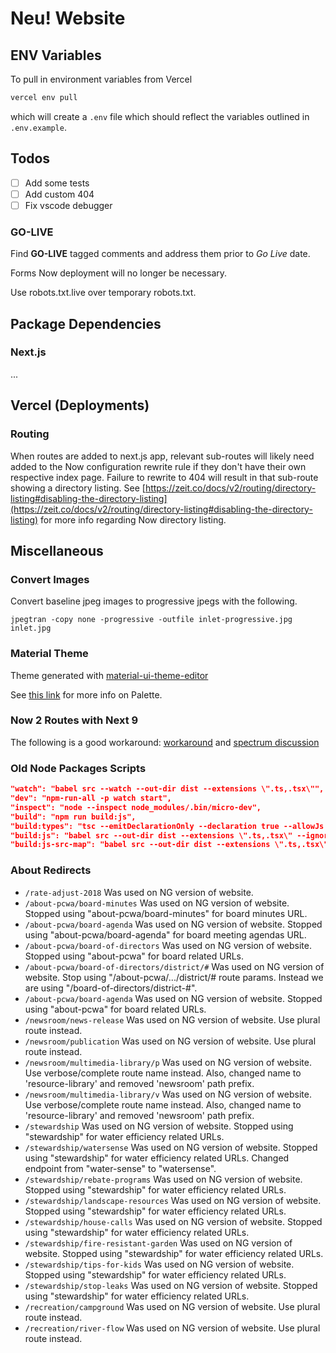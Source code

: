 # Neu! Website

## ENV Variables

To pull in environment variables from Vercel

```sh
vercel env pull
```

which will create a `.env` file which should reflect the variables outlined in `.env.example`.

## Todos

- [ ] Add some tests
- [ ] Add custom 404
- [ ] Fix vscode debugger

### GO-LIVE

Find **GO-LIVE** tagged comments and address them prior to _Go Live_ date.

Forms Now deployment will no longer be necessary.

Use robots.txt.live over temporary robots.txt.

## Package Dependencies

### Next.js

...

## Vercel (Deployments)

### Routing

When routes are added to next.js app, relevant sub-routes will likely need added to the Now configuration rewrite rule if they don't have their own respective index page. Failure to rewrite to 404 will result in that sub-route showing a directory listing. See [https://zeit.co/docs/v2/routing/directory-listing#disabling-the-directory-listing](https://zeit.co/docs/v2/routing/directory-listing#disabling-the-directory-listing) for more info regarding Now directory listing.

## Miscellaneous

### Convert Images

Convert baseline jpeg images to progressive jpegs with the following.

    jpegtran -copy none -progressive -outfile inlet-progressive.jpg inlet.jpg

### Material Theme

Theme generated with [material-ui-theme-editor](https://in-your-saas.github.io/material-ui-theme-editor/)

See [this link](https://material-ui.com/style/color/#official-color-tool) for more info on Palette.

### Now 2 Routes with Next 9

The following is a good workaround: [workaround](https://github.com/zeit/now-builders/issues/825)
and [spectrum discussion](https://spectrum.chat/zeit/now/custom-next-js-404-error-page-in-monorepo-deployment~fc329387-e24e-4d87-967c-a6672c6be46f)

### Old Node Packages Scripts

```json
"watch": "babel src --watch --out-dir dist --extensions \".ts,.tsx\"",
"dev": "npm-run-all -p watch start",
"inspect": "node --inspect node_modules/.bin/micro-dev",
"build": "npm run build:js",
"build:types": "tsc --emitDeclarationOnly --declaration true --allowJs false",
"build:js": "babel src --out-dir dist --extensions \".ts,.tsx\" --ignore src/**/\*.spec.js,src/**/\*.test.js",
"build:js-src-map": "babel src --out-dir dist --extensions \".ts,.tsx\" --source-maps inline"
```

### About Redirects

- `/rate-adjust-2018` Was used on NG version of website.
- `/about-pcwa/board-minutes` Was used on NG version of website. Stopped using "about-pcwa/board-minutes" for board minutes URL.
- `/about-pcwa/board-agenda` Was used on NG version of website. Stopped using "about-pcwa/board-agenda" for board meeting agendas URL.
- `/about-pcwa/board-of-directors` Was used on NG version of website. Stopped using "about-pcwa" for board related URLs.
- `/about-pcwa/board-of-directors/district/#` Was used on NG version of website. Stop using "/about-pcwa/.../district/# route params. Instead we are using "/board-of-directors/district-#".
- `/about-pcwa/board-agenda` Was used on NG version of website. Stopped using "about-pcwa" for board related URLs.
- `/newsroom/news-release` Was used on NG version of website. Use plural route instead.
- `/newsroom/publication` Was used on NG version of website. Use plural route instead.
- `/newsroom/multimedia-library/p` Was used on NG version of website. Use verbose/complete route name instead. Also, changed name to 'resource-library' and removed 'newsroom' path prefix.
- `/newsroom/multimedia-library/v` Was used on NG version of website. Use verbose/complete route name instead. Also, changed name to 'resource-library' and removed 'newsroom' path prefix.
- `/stewardship` Was used on NG version of website. Stopped using "stewardship" for water efficiency related URLs.
- `/stewardship/watersense` Was used on NG version of website. Stopped using "stewardship" for water efficiency related URLs. Changed endpoint from "water-sense" to "watersense".
- `/stewardship/rebate-programs` Was used on NG version of website. Stopped using "stewardship" for water efficiency related URLs.
- `/stewardship/landscape-resources` Was used on NG version of website. Stopped using "stewardship" for water efficiency related URLs.
- `/stewardship/house-calls` Was used on NG version of website. Stopped using "stewardship" for water efficiency related URLs.
- `/stewardship/fire-resistant-garden` Was used on NG version of website. Stopped using "stewardship" for water efficiency related URLs.
- `/stewardship/tips-for-kids` Was used on NG version of website. Stopped using "stewardship" for water efficiency related URLs.
- `/stewardship/stop-leaks` Was used on NG version of website. Stopped using "stewardship" for water efficiency related URLs.
- `/recreation/campground` Was used on NG version of website. Use plural route instead.
- `/recreation/river-flow` Was used on NG version of website. Use plural route instead.
